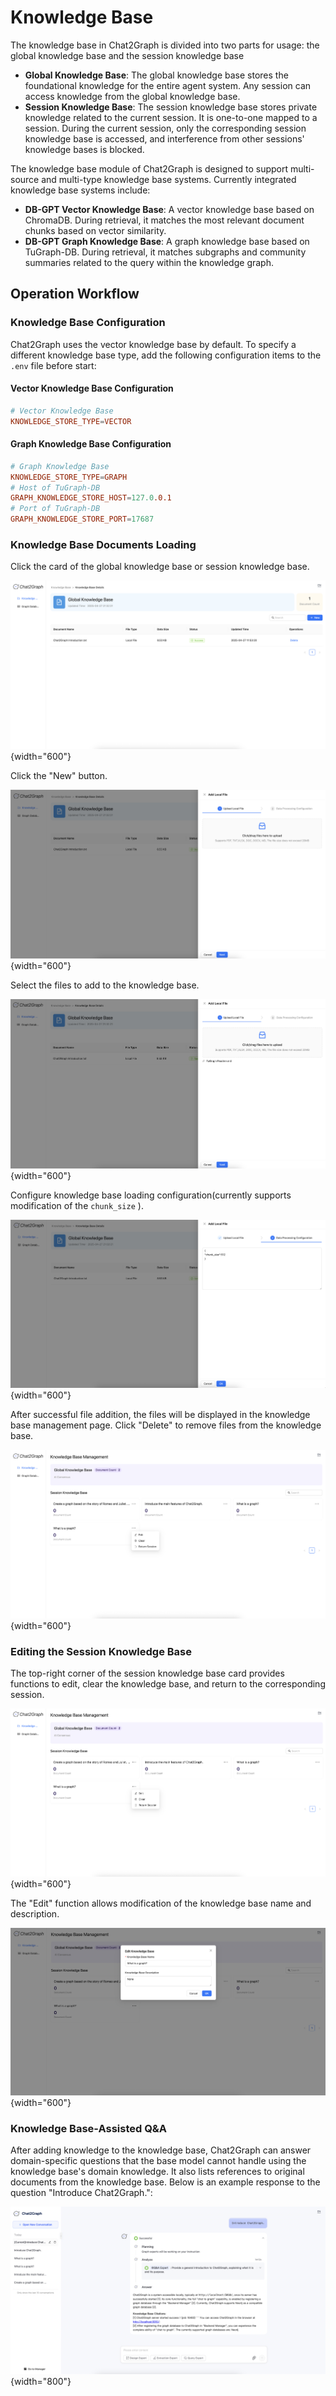 # Knowledge Base

The knowledge base in Chat2Graph is divided into two parts for usage: the global knowledge base and the session knowledge base

+ **Global Knowledge Base**: The global knowledge base stores the foundational knowledge for the entire agent system. Any session can access knowledge from the global knowledge base.
+ **Session Knowledge Base**: The session knowledge base stores private knowledge related to the current session. It is one-to-one mapped to a session. During the current session, only the corresponding session knowledge base is accessed, and interference from other sessions' knowledge bases is blocked.

The knowledge base module of Chat2Graph is designed to support multi-source and multi-type knowledge base systems. Currently integrated knowledge base systems include:

+ **DB-GPT Vector Knowledge Base**: A vector knowledge base based on ChromaDB. During retrieval, it matches the most relevant document chunks based on vector similarity.
+ **DB-GPT Graph Knowledge Base**: A graph knowledge base based on TuGraph-DB. During retrieval, it matches subgraphs and community summaries related to the query within the knowledge graph.

## Operation Workflow

### Knowledge Base Configuration

Chat2Graph uses the vector knowledge base by default. To specify a different knowledge base type, add the following configuration items to the `.env` file before start:

#### Vector Knowledge Base Configuration

```toml
# Vector Knowledge Base
KNOWLEDGE_STORE_TYPE=VECTOR
```

#### Graph Knowledge Base Configuration

```toml
# Graph Knowledge Base
KNOWLEDGE_STORE_TYPE=GRAPH
# Host of TuGraph-DB
GRAPH_KNOWLEDGE_STORE_HOST=127.0.0.1
# Port of TuGraph-DB
GRAPH_KNOWLEDGE_STORE_PORT=17687
```

### Knowledge Base Documents Loading

Click the card of the global knowledge base or session knowledge base.

![Knowledge Base Management](../img/kb-management.png){width="600"}

Click the "New" button.

![Knowledge Base Detail](../img/kb-detail.png){width="600"}

Select the files to add to the knowledge base.

![File Upload](../img/kb-upload.png){width="600"}

Configure knowledge base loading configuration(currently supports modification of the `chunk_size` ).

![Parameter Configuration](../img/kb-parameter.png){width="600"}

After successful file addition, the files will be displayed in the knowledge base management page. Click "Delete" to remove files from the knowledge base.

![Delete File](../img/kb-delete.png){width="600"}

### Editing the Session Knowledge Base

The top-right corner of the session knowledge base card provides functions to edit, clear the knowledge base, and return to the corresponding session.

![Edit Knowledge Base](../img/kb-edit.png){width="600"}

The "Edit" function allows modification of the knowledge base name and description.

![Edit Name](../img/kb-edit-name.png){width="600"}

### Knowledge Base-Assisted Q&A

After adding knowledge to the knowledge base, Chat2Graph can answer domain-specific questions that the base model cannot handle using the knowledge base's domain knowledge. It also lists references to original documents from the knowledge base. Below is an example response to the question "Introduce Chat2Graph.":

![Knowledge Base Q&A](../img/kb-qa.png){width="800"}
